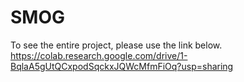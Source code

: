 # SMOG
To see the entire project, please use the link below.
https://colab.research.google.com/drive/1-BqlaA5gUtQCxpodSqckxJQWcMfmFiOq?usp=sharing

